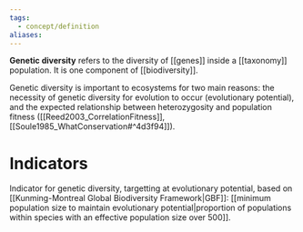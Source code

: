 ```yaml
---
tags:
  - concept/definition
aliases:
---
```

**Genetic diversity** refers to the diversity of [[genes]] inside a [[taxonomy]] population.  It is one component of [[biodiversity]].

Genetic diversity is important to ecosystems for two main reasons: the necessity of genetic diversity for evolution to occur (evolutionary potential), and the expected relationship between heterozygosity and population fitness ([[Reed2003_CorrelationFitness]], [[Soule1985_WhatConservation#^4d3f94]]).
# Indicators
Indicator for genetic diversity, targetting at evolutionary potential, based on [[Kunming-Montreal Global Biodiversity Framework|GBF]]: [[minimum population size to maintain evolutionary potential|proportion of populations within species with an effective population size over 500]].
